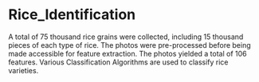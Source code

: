 # Rice_Identification
 A total of 75 thousand rice grains were collected,  including 15 thousand pieces of each type of rice. The photos were pre-processed before  being made accessible for feature extraction. The photos yielded a total of 106 features. Various Classification Algorithms are used to classify rice varieties.
